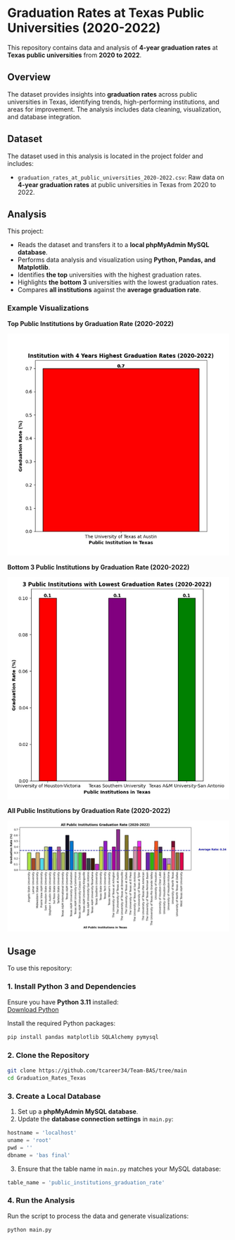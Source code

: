 # Graduation Rates at Texas Public Universities (2020-2022)

This repository contains data and analysis of **4-year graduation rates** at **Texas public universities** from **2020 to 2022**.

## Overview

The dataset provides insights into **graduation rates** across public universities in Texas, identifying trends, high-performing institutions, and areas for improvement. The analysis includes data cleaning, visualization, and database integration.

## Dataset

The dataset used in this analysis is located in the project folder and includes:

- `graduation_rates_at_public_universities_2020-2022.csv`: Raw data on **4-year graduation rates** at public universities in Texas from 2020 to 2022.

## Analysis

This project:
- Reads the dataset and transfers it to a **local phpMyAdmin MySQL database**.
- Performs data analysis and visualization using **Python, Pandas, and Matplotlib**.
- Identifies **the top** universities with the highest graduation rates.
- Highlights **the bottom 3** universities with the lowest graduation rates.
- Compares **all institutions** against the **average graduation rate**.

### Example Visualizations

**Top Public Institutions by Graduation Rate (2020-2022)**

[![Top Public Institution](figure_1.jpg)](https://github.com/tcareer34/Team-BAS/blob/Team_Test/Figure_1.jpg)


**Bottom 3 Public Institutions by Graduation Rate (2020-2022)**

[![Bottom 3 Institutions](figure_2.jpg)](https://github.com/tcareer34/Team-BAS/blob/Team_Test/Figure_2.jpg)

**All Public Institutions by Graduation Rate (2020-2022)**

[![average graduation rate](figure%20%233.jpg)](https://github.com/tcareer34/Team-BAS/blob/Team_Test/Figure%20%233.jpg)

## Usage

To use this repository:

### 1. Install Python 3 and Dependencies

Ensure you have **Python 3.11** installed:  
[Download Python](https://www.python.org/downloads/)

Install the required Python packages:

```sh
pip install pandas matplotlib SQLAlchemy pymysql
```

### 2. Clone the Repository

```sh
git clone https://github.com/tcareer34/Team-BAS/tree/main
cd Graduation_Rates_Texas
```

### 3. Create a Local Database

1. Set up a **phpMyAdmin MySQL database**.
2. Update the **database connection settings** in `main.py`:

```python
hostname = 'localhost'
uname = 'root'
pwd = ''
dbname = 'bas final'
```

3. Ensure that the table name in `main.py` matches your MySQL database:

```python
table_name = 'public_institutions_graduation_rate'
```

### 4. Run the Analysis

Run the script to process the data and generate visualizations:

```sh
python main.py
```


